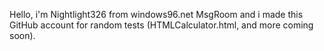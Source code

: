 Hello, i'm Nightlight326 from windows96.net MsgRoom
and i made this GitHub account for random tests (HTMLCalculator.html, and more coming soon).
